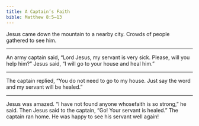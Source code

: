 ```yaml
---
title: A Captain’s Faith
bible: Matthew 8:5–13
---
```


Jesus came down the mountain
to a nearby city.
Crowds of people gathered to see him.

---

An army captain said, “Lord Jesus,
my servant is very sick. Please,
will you help him?” Jesus said,
“I will go to your house and heal him.”

---

The captain replied, “You do not need
to go to my house. Just say the word
and my servant will be healed.”

---

Jesus was amazed. “I have not found
anyone whosefaith
is so strong,” he said.
Then Jesus said to the captain, “Go!
Your servant is healed.”
The captain ran home. He was happy
to see his servant well again!

